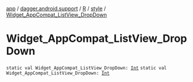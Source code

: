 [app](../../../index.md) / [dagger.android.support](../../index.md) / [R](../index.md) / [style](index.md) / [Widget_AppCompat_ListView_DropDown](./-widget_-app-compat_-list-view_-drop-down.md)

# Widget_AppCompat_ListView_DropDown

`static val Widget_AppCompat_ListView_DropDown: `[`Int`](https://kotlinlang.org/api/latest/jvm/stdlib/kotlin/-int/index.html)
`static val Widget_AppCompat_ListView_DropDown: `[`Int`](https://kotlinlang.org/api/latest/jvm/stdlib/kotlin/-int/index.html)